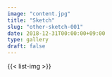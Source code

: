 ```yaml
---
image: "content.jpg"
title: "Sketch"
slug: "other-sketch-001"
date: 2018-12-31T00:00:00+09:00
type: gallery
draft: false
---
```

{{< list-img >}}